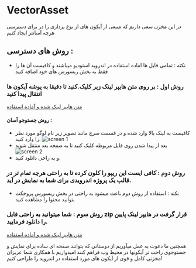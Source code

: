 # VectorAsset
در این مخزن سعی داریم که منبعی از آیکون های از نوع برداری را در برای دسترسی هرچه آسانتر ایجاد کنیم

## روش های دسترسی : 

- نکته : تمامی فایل ها اماده استفاده در اندروید استودیو میباشند و کافیست آن ها را فقط به بخش ریسورس های خود اضافه کنید

### روش اول : بر روی متن هایپر لینک زیر کلیک.کنید تا دقیقا به پوشه آیکون ها انتقال پیدا کنید
[متن هایپر لینک شده و آماده استفاده](https://github.com/AblRadmanesh/VectorAsset/tree/master/app/src/main/res/drawable)
#### روش جستوجو آسان : 
- کافیست به لینک بالا وارد شده و در قسمت سرچ مانند تصویر زیر نام لوگو مورد نظر را وارد کنید.
![screen 1](https://github.com/AblRadmanesh/VectorAsset/assets/58856739/884f3a43-66a5-4eec-9bb7-c42401a91c15)
- بعد از پیدا شدن روی فایل مربوطه کلیک کنید تا به صفحه بعد منتقل شوید
![screen 2](https://github.com/AblRadmanesh/VectorAsset/assets/58856739/453f779d-1350-44bf-b1c7-507a86a4359f)
- و به راحی دانلود کنید.

### روش دوم : کافی ایست این ریپو را کلون کرده تا به راحتی هرچه تمام تر در قالب یک پروژه اندرویدی برای شما به نمایش در آید.
- نکته : استفاده از روش دوم باعث میشود به راحتی در بخش ریسورس پروجکت بتوانید محتوا را مشاهده کنید
### روش سوم : شما میتوانید به راحتی فایل zip قرار گرفت در هایپر لینک پایین را دانلود فرمایید.
[متن هایپر لینک شده و آماده استفاده](https://github.com/AblRadmanesh/VectorAsset/files/13610953/VectorAsset.zip)

همچنین ما دعوت به عمل میآوریم از دوستانی که بتوانند صفحه ای ساده برای نمایش و جستوجوی راحت تر آیکونها در محیط وب فراهم کنند 
امیدواریم با همکاری شما عزیزان مخزنی کامل و قوی از آیکون های مورد استفاده در اندروید را طراحی کنیم!
